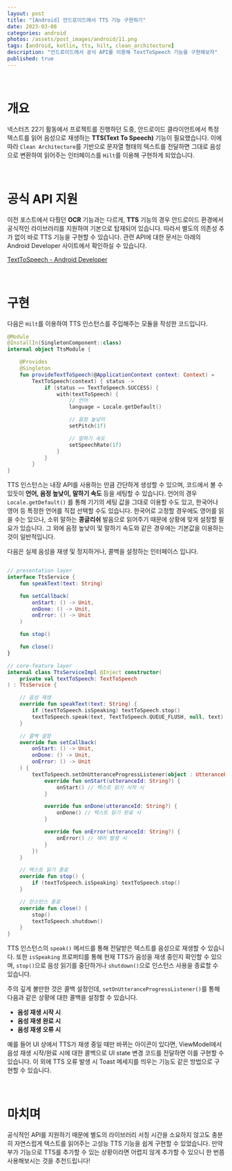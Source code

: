```yaml
---
layout: post
title: "[Android] 안드로이드에서 TTS 기능 구현하기"
date: 2023-03-08
categories: android
photos: /assets/post_images/android/11.png
tags: [android, kotlin, tts, hilt, clean_architecture]
description: "안드로이드에서 공식 API를 이용해 TextToSpeech 기능을 구현해보자"
published: true
---
```


<br>

# 개요

넥스터즈 22기 활동에서 프로젝트를 진행하던 도중, 안드로이드 클라이언트에서 특정 텍스트를 읽어 음성으로 재생하는 **TTS(Text To Speech)** 기능이 필요했습니다. 이에 따라 `Clean Architecture`를 기반으로 문자열 형태의 텍스트를 전달하면 그대로 음성으로 변환하여 읽어주는 인터페이스를 `Hilt`를 이용해 구현하게 되었습니다.

<br>

# 공식 API 지원

이전 포스트에서 다뤘던 **OCR** 기능과는 다르게, **TTS** 기능의 경우 안드로이드 환경에서 공식적인 라이브러리를 지원하여 기본으로 탑재되어 있습니다. 따라서 별도의 의존성 추가 없이 바로 TTS 기능을 구현할 수 있습니다. 관련 API에 대한 문서는 아래의 Android Developer 사이트에서 확인하실 수 있습니다.

[TextToSpeech - Android Developer](https://developer.android.com/reference/android/speech/tts/TextToSpeech)

<br>

# 구현

다음은 `Hilt`를 이용하여 TTS 인스턴스를 주입해주는 모듈을 작성한 코드입니다.

```kotlin
@Module
@InstallIn(SingletonComponent::class)
internal object TtsModule {

    @Provides
    @Singleton
    fun provideTextToSpeech(@ApplicationContext context: Context) = 
        TextToSpeech(context) { status ->
            if (status == TextToSpeech.SUCCESS) {
                with(textToSpeech) {
                    // 언어
                    language = Locale.getDefault()

                    // 음정 높낮이
                    setPitch(1f)

                    // 말하기 속도
                    setSpeechRate(1f)
                }
            }
        }
}
```

TTS 인스턴스는 내장 API를 사용하는 만큼 간단하게 생성할 수 있으며, 코드에서 볼 수 있듯이 **언어, 음정 높낮이, 말하기 속도** 등을 세팅할 수 있습니다. 언어의 경우 `Locale.getDefault()` 를 통해 기기의 세팅 값을 그대로 이용할 수도 있고, 한국어나 영어 등 특정한 언어를 직접 선택할 수도 있습니다. 한국어로 고정할 경우에도 영어를 읽을 수는 있으나, 소위 말하는 **콩글리쉬** 발음으로 읽어주기 때문에 상황에 맞게 설정할 필요가 있습니다. 그 외에 음정 높낮이 및 말하기 속도와 같은 경우에는 기본값을 이용하는 것이 일반적입니다.

다음은 실제 음성을 재생 및 정지하거나, 콜백을 설정하는 인터페이스 입니다.

```kotlin

// presentation layer
interface TtsService {
    fun speakText(text: String)

    fun setCallback(
        onStart: () -> Unit,
        onDone: () -> Unit,
        onError: () -> Unit
    )

    fun stop()

    fun close()
}

// core-feature layer
internal class TtsServiceImpl @Inject constructor(
    private val textToSpeech: TextToSpeech
) : TtsService {

    // 음성 재생
    override fun speakText(text: String) {
        if (textToSpeech.isSpeaking) textToSpeech.stop()
        textToSpeech.speak(text, TextToSpeech.QUEUE_FLUSH, null, text)
    }

    // 콜백 설정
    override fun setCallback(
        onStart: () -> Unit,
        onDone: () -> Unit,
        onError: () -> Unit
    ) {
        textToSpeech.setOnUtteranceProgressListener(object : UtteranceProgressListener() {
            override fun onStart(utteranceId: String?) {
                onStart() // 텍스트 읽기 시작 시
            }

            override fun onDone(utteranceId: String?) {
                onDone() // 텍스트 읽기 완료 시
            }

            override fun onError(utteranceId: String?) {
                onError() // 에러 발생 시
            }
        })
    }

    // 텍스트 읽기 종료
    override fun stop() {
        if (textToSpeech.isSpeaking) textToSpeech.stop()
    }

    // 인스턴스 종료
    override fun close() {
        stop()
        textToSpeech.shutdown()
    }
}
```

TTS 인스턴스의 `speak()` 메서드를 통해 전달받은 텍스트를 음성으로 재생할 수 있습니다. 또한 `isSpeaking` 프로퍼티를 통해 현재 TTS가 음성을 재생 중인지 확인할 수 있으며, `stop()`으로 음성 읽기를 중단하거나 `shutdown()`으로 인스턴스 사용을 종료할 수 있습니다.

주의 깊게 볼만한 것은 콜백 설정인데, `setOnUtteranceProgressListener()`를 통해 다음과 같은 상황에 대한 콜백을 설정할 수 있습니다.

- **음성 재생 시작 시**
- **음성 재생 완료 시**
- **음성 재생 오류 시** 

예를 들어 UI 상에서 TTS가 재생 중일 때만 바뀌는 아이콘이 있다면, ViewModel에서 음성 재생 시작/완료 시에 대한 콜백으로 UI state 변경 코드를 전달하면 이를 구현할 수 있습니다. 이 외에 TTS 오류 발생 시 Toast 메세지를 띄우는 기능도 같은 방법으로 구현할 수 있습니다.

<br>

# 마치며

공식적인 API를 지원하기 때문에 별도의 라이브러리 서칭 시간을 소요하지 않고도 충분히 자연스럽게 텍스트를 읽어주는 고성능 TTS 기능을 쉽게 구현할 수 있었습니다. 만약 부가 기능으로 TTS를 추가할 수 있는 상황이라면 어렵지 않게 추가할 수 있으니 한 번쯤 사용해보시는 것을 추천드립니다!